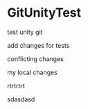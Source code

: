 # GitUnityTest
test unity git

add changes for tests

conflicting changes 

my local changes

rtrtrtrt


sdasdasd
